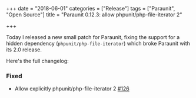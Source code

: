 +++
date = "2018-06-01"
categories = ["Release"]
tags = ["Paraunit", "Open Source"]
title = "Paraunit 0.12.3: allow phpunit/php-file-iterator 2"

+++

Today I released a new small patch for Paraunit, fixing the support for a hidden dependency (`phpunit/php-file-iterator`) which broke Paraunit with its 2.0 release.

Here's the full changelog:

### Fixed
 * Allow explicitly phpunit/php-file-iterator 2 [#126](https://github.com/facile-it/paraunit/pull/126)
